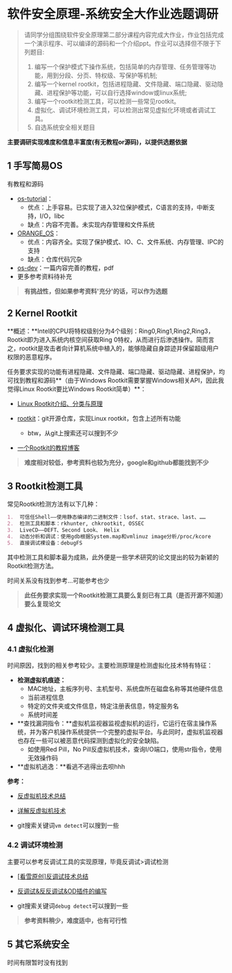 # 软件安全原理-系统安全大作业选题调研

> 请同学分组围绕软件安全原理第二部分课程内容完成大作业，作业包括完成一个演示程序、可以编译的源码和一个介绍ppt。作业可以选择但不限于下列题目:
>
> 1. 编写一个保护模式下操作系统，包括简单的内存管理、任务管理等功能，用到分段、分页、特权级、写保护等机制;
> 2. 编写一个kernel rootkit，包括进程隐藏、文件隐藏、端口隐藏、驱动隐藏、进程保护等功能，可以自行选择window或linux系统;
> 3. 编写一个rootkit检测工具，可以检测一些常见rootkit。
> 4. 虚拟化、调试环境检测工具，可以检测出常见虚拟化环境或者调试工具。
> 5. 自选系统安全相关题目

**主要调研实现难度和信息丰富度(有无教程or源码)，以提供选题依据**

## 1 手写简易OS

有教程和源码

- [os-tutorial](https://github.com/cfenollosa/os-tutorial)：
	- 优点：上手容易。已实现了进入32位保护模式，C语言的支持，中断支持，I/O，libc
	- 缺点：内容不完善。未实现内存管理和文件系统
- [ORANGE_OS](https://github.com/whirlys/ORANGE_OS)：
	- 优点：内容齐全。实现了保护模式、IO、C、文件系统、内存管理、IPC的支持
	- 缺点：仓库代码冗杂
- [os-dev](https://www.cs.bham.ac.uk/~exr/lectures/opsys/10_11/lectures/os-dev.pdf)：一篇内容完善的教程，pdf
- 更多参考资料待补充

> **有挑战性，但如果参考资料'充分'的话，可以作为选题**

## 2 Kernel Rootkit

**概述：**Intel的CPU将特权级别分为4个级别：Ring0,Ring1,Ring2,Ring3，Rootkit即为进入系统内核空间获取Ring 0特权，从而进行后渗透操作。简而言之，rootkit是攻击者向计算机系统中植入的，能够隐藏自身踪迹并保留超级用户权限的恶意程序。



任务要求实现的功能有进程隐藏、文件隐藏、端口隐藏、驱动隐藏、进程保护，均可找到教程和源码**（由于Windows Rootkit需要掌握Windows相关API，因此我觉得Linux Rootkit要比Windows Rootkit简单）**：

- [Linux Rootkit介绍、分类与原理](https://www.hacking8.com/MiscSecNotes/rookit.html)

- [rootkit](https://github.com/nurupo/rootkit)：git开源仓库，实现Linux rootkit，包含上述所有功能
	- btw，从git上搜索还可以搜到不少
- [一个Rootkit的教程博客](https://wohin.me/tag/rootkit/)

> **难度相对较低，参考资料也较为充分，google和github都能找到不少**

## 3 Rootkit检测工具

常见Rootkit检测方法有以下几种：

```Markdown
1.  可信任Shell——使用静态编译的二进制文件：lsof、stat、strace、last、……
2.  检测工具和脚本：rkhunter, chkrootkit, OSSEC
3.  LiveCD——DEFT、Second Look、 Helix
4.  动态分析和调试：使用gdb根据System.map和vmlinuz image分析/proc/kcore
5.  直接调试裸设备：debugFS
```

其中检测工具和脚本最为成熟，此外便是一些学术研究的论文提出的较为新颖的Rootkit检测方法。

时间关系没有找到参考...可能参考也少

> **此任务要求实现一个Rootkit检测工具要么复刻已有工具（是否开源不知道）要么复现论文**

## 4 虚拟化、调试环境检测工具

### 4.1 虚拟化检测

时间原因，找到的相关参考较少。主要检测原理是检测虚拟化技术特有特征：

- **检测虚拟机痕迹：**
	- MAC地址，主板序列号、主机型号、系统盘所在磁盘名称等其他硬件信息
	- 当前进程信息
	- 特定的文件夹或文件信息，特定注册表信息，特定服务名
	- 系统时间差
- **查找漏洞指令：**虚拟机监视器监视虚拟机的运行，它运行在宿主操作系统，并为客户机操作系统提供一个完整的虚拟平台。与此同时，虚拟机监视器也存在一些可以被恶意代码探测到虚拟化的安全缺陷。
	- 如使用Red Pill，No Pill反虚拟机技术，查询I/O端口，使用str指令，使用无效操作码
- **虚拟机逃逸：**看逃不逃得出去呗hhh



**参考：**

- [反虚拟机技术总结](https://zhuanlan.zhihu.com/p/35423785)

- [详解反虚拟机技术](https://blog.csdn.net/qq_32400847/article/details/52830990)
- git搜索关键词`vm detect`可以搜到一些

### 4.2 调试环境检测

主要可以参考反调试工具的实现原理，毕竟反调试>调试检测

- [[看雪原创]反调试技术总结](https://bbs.pediy.com/thread-225740.htm)

- [反调试&反反调试&OD插件的编写](https://knocked.github.io/2020/01/02/%E5%8F%8D%E8%B0%83%E8%AF%95&%E5%8F%8D%E5%8F%8D%E8%B0%83%E8%AF%95&OD%E6%8F%92%E4%BB%B6%E7%9A%84%E7%BC%96%E5%86%99/)
- git搜索关键词`debug detect`可以搜到一些

> **参考资料稍少，难度适中，也有可行性**

## 5 其它系统安全

时间有限暂时没有找到